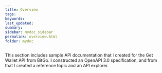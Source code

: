 ```yaml
---
title: Overview
tags:
keywords:
last_updated:
summary:
sidebar: mydoc_sidebar
permalink: overview.html
folder: mydoc
---
```


This section includes sample API documentation that I created for the Get Wallet API from BitGo. I constructed an OpenAPI 3.0 specification, and from that I created a reference topic and an API explorer.
